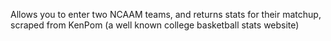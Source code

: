 Allows you to enter two NCAAM teams, and returns stats for their matchup, scraped from KenPom (a well known college basketball stats website)
